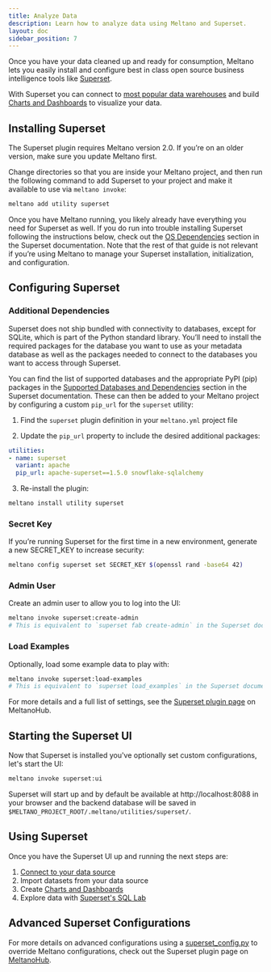 ```yaml
---
title: Analyze Data
description: Learn how to analyze data using Meltano and Superset.
layout: doc
sidebar_position: 7
---
```


Once you have your data cleaned up and ready for consumption, Meltano lets you easily install and configure best in class open source business intelligence tools like [Superset](https://superset.apache.org/).

With Superset you can connect to [most popular data warehouses](https://superset.apache.org/docs/databases/installing-database-drivers) and build [Charts and Dashboards](https://superset.apache.org/docs/creating-charts-dashboards/creating-your-first-dashboard) to visualize your data.

## Installing Superset

The Superset plugin requires Meltano version 2.0. If you’re on an older version, make sure you update Meltano first.

Change directories so that you are inside your Meltano project,
and then run the following command to add Superset
to your project and make it available to use via `meltano invoke`:

```bash
meltano add utility superset
```

Once you have Meltano running, you likely already have everything you need for Superset as well. If you do run into trouble installing Superset following the instructions below, check out the [OS Dependencies](https://superset.apache.org/docs/installation/installing-superset-from-scratch/#os-dependencies) section in the Superset documentation. Note that the rest of that guide is not relevant if you’re using Meltano to manage your Superset installation, initialization, and configuration.

## Configuring Superset

### Additional Dependencies

Superset does not ship bundled with connectivity to databases, except for SQLite, which is part of the Python standard library.
You’ll need to install the required packages for the database you want to use as your metadata database as well as the packages needed to connect to the databases you want to access through Superset.

You can find the list of supported databases and the appropriate PyPI (pip) packages in the [Supported Databases and Dependencies](https://superset.apache.org/docs/databases/installing-database-drivers/#supported-databases-and-dependencies) section in the Superset documentation.
These can then be added to your Meltano project by configuring a custom `pip_url` for the `superset` utility:

1. Find the `superset` plugin definition in your `meltano.yml` project file

2. Update the `pip_url` property to include the desired additional packages:

```yaml
utilities:
- name: superset
  variant: apache
  pip_url: apache-superset==1.5.0 snowflake-sqlalchemy
```

3. Re-install the plugin:

```bash
meltano install utility superset
```

### Secret Key

If you’re running Superset for the first time in a new environment, generate a new SECRET_KEY to increase security:

```bash
meltano config superset set SECRET_KEY $(openssl rand -base64 42)
```

### Admin User

Create an admin user to allow you to log into the UI:

```bash
meltano invoke superset:create-admin
# This is equivalent to `superset fab create-admin` in the Superset documentation
```

### Load Examples

Optionally, load some example data to play with:

```bash
meltano invoke superset:load-examples
# This is equivalent to `superset load_examples` in the Superset documentation
```

For more details and a full list of settings, see the [Superset plugin page](https://hub.meltano.com/utilities/superset) on MeltanoHub.

## Starting the Superset UI

Now that Superset is installed you've optionally set custom configurations, let's start the UI:

```bash
meltano invoke superset:ui
```

Superset will start up and by default be available at http://localhost:8088 in your browser and the backend database will be saved in `$MELTANO_PROJECT_ROOT/.meltano/utilities/superset/`.

## Using Superset

Once you have the Superset UI up and running the next steps are:

1. [Connect to your data source](https://superset.apache.org/docs/databases/db-connection-ui)
2. Import datasets from your data source
3. Create [Charts and Dashboards](https://superset.apache.org/docs/creating-charts-dashboards/creating-your-first-dashboard)
4. Explore data with [Superset's SQL Lab](https://superset.apache.org/docs/creating-charts-dashboards/exploring-data)

## Advanced Superset Configurations

For more details on advanced configurations using a [superset_config.py](https://superset.apache.org/docs/installation/configuring-superset) to override Meltano configurations, check out the Superset plugin page on [MeltanoHub](https://hub.meltano.com/utilities/superset#advanced-configuration).
